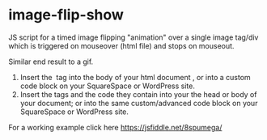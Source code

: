 # image-flip-show
JS script for a timed image flipping "animation" over a single image tag/div which is triggered on mouseover (html file) and stops on mouseout.

Similar end result to a gif.

1. Insert the <img> tag into the body of your html document , or into a custom code block on your SquareSpace or WordPress site.
2. Insert the <script></script> tags and the code they contain into your the head or body of your document; or into the same custom/advanced
code block on your SquareSpace or WordPress site.


For a working example click here
https://jsfiddle.net/8spumega/
